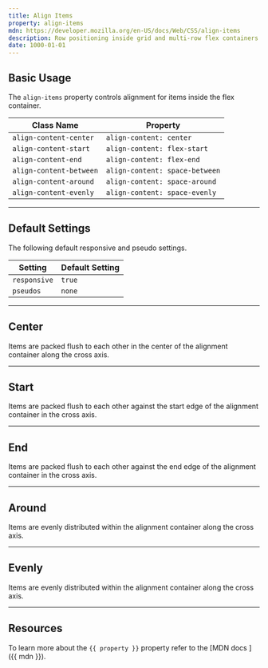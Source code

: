 ```yaml
---
title: Align Items
property: align-items
mdn: https://developer.mozilla.org/en-US/docs/Web/CSS/align-items
description: Row positioning inside grid and multi-row flex containers.
date: 1000-01-01
---
```


## Basic Usage

The `align-items` property controls alignment for items inside the flex container.

| Class Name              | Property                       |
| ----------------------- | ------------------------------ |
| `align-content-center`  | `align-content: center`        |
| `align-content-start`   | `align-content: flex-start`    |
| `align-content-end`     | `align-content: flex-end`      |
| `align-content-between` | `align-content: space-between` |
| `align-content-around`  | `align-content: space-around`  |
| `align-content-evenly`  | `align-content: space-evenly`  |

---

## Default Settings

The following default responsive and pseudo settings.

| Setting      | Default Setting |
| ------------ | --------------- |
| `responsive` | `true`          |
| `pseudos`    | `none`          |

---

## Center

Items are packed flush to each other in the center of the alignment container along the cross axis.

---

## Start

Items are packed flush to each other against the start edge of the alignment container in the cross axis.

---

## End

Items are packed flush to each other against the end edge of the alignment container in the cross axis.

---

## Around

Items are evenly distributed within the alignment container along the cross axis.

---

## Evenly

Items are evenly distributed within the alignment container along the cross axis.

---

## Resources

To learn more about the `{{ property }}` property refer to the [MDN docs <i class="far fa-external-link ml-6"></i>]({{ mdn }}).
